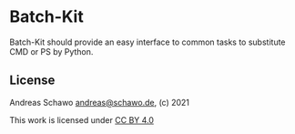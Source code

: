 Batch-Kit
=========
Batch-Kit should provide an easy interface to common tasks 
to substitute CMD or PS by Python.

License
-------
Andreas Schawo <andreas@schawo.de>, (c) 2021

This work is licensed under [CC BY 4.0](https://creativecommons.org/licenses/by/4.0/)
